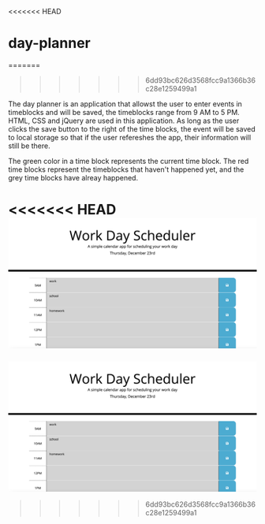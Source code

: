 <<<<<<< HEAD
# day-planner
=======

>>>>>>> 6dd93bc626d3568fcc9a1366b36c28e1259499a1

The day planner is an application that allowst the user to enter events in 
timeblocks and will be saved, the timeblocks range from 9 AM to 5 PM.
HTML, CSS and jQuery are used in this application. As long as the user clicks the save
button to the right of the time blocks, the event will be saved to local storage so that 
if the user refereshes the app, their information will still be there.

The green color in a time block represents the current time block. The red time blocks represent
the timeblocks that haven't happened yet, and the grey time blocks have alreay happened.

<<<<<<< HEAD
![Day Planner](dayPlanner.jpg)
=======
![Day Planner](dayPlanner.jpg)
>>>>>>> 6dd93bc626d3568fcc9a1366b36c28e1259499a1
